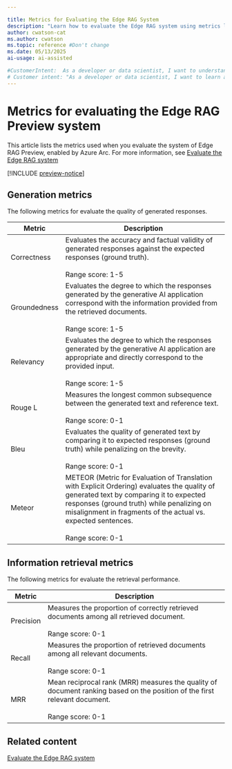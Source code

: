 ```yaml
---

title: Metrics for Evaluating the Edge RAG System
description: "Learn how to evaluate the Edge RAG system using metrics like correctness, relevancy, precision, and recall for optimal performance."
author: cwatson-cat
ms.author: cwatson
ms.topic: reference #Don't change
ms.date: 05/13/2025
ai-usage: ai-assisted

#CustomerIntent:  As a developer or data scientist, I want to understand the metrics for evaluating the Edge RAG system so that I can assess the quality and performance of generated responses and retrieval processes effectively.
# Customer intent: "As a developer or data scientist, I want to learn about the metrics for evaluating the Edge RAG system, so that I can effectively assess the quality of generated responses and optimize the overall performance of the system."
---
```


# Metrics for evaluating the Edge RAG Preview system

This article lists the metrics used when you evaluate the system of Edge RAG Preview, enabled by Azure Arc. For more information, see [Evaluate the Edge RAG system](evaluate-solution.md)

[!INCLUDE [preview-notice](includes/preview-notice.md)]

## Generation metrics

The following metrics for evaluate the quality of generated responses.

| Metric         |Description               |
|----------------|-------|
|Correctness |Evaluates the accuracy and factual validity of generated responses against the expected responses (ground truth). </br></br>Range score: 1-5|
| Groundedness   | Evaluates the degree to which the responses generated by the generative AI application correspond with the information provided from the retrieved documents. </br></br>Range score: 1-5         |
| Relevancy      | Evaluates the degree to which the responses generated by the generative AI application are appropriate and directly correspond to the provided input. </br></br>Range score: 1-5|
| Rouge L        | Measures the longest common subsequence between the generated text and reference text. </br></br>Range score: 0-1 |
| Bleu           | Evaluates the quality of generated text by comparing it to expected responses (ground truth) while penalizing on the brevity.  </br></br>Range score: 0-1        |
| Meteor         | METEOR (Metric for Evaluation of Translation with Explicit Ordering) evaluates the quality of generated text by comparing it to expected responses (ground truth) while penalizing on misalignment in fragments of the actual vs. expected sentences. </br></br>Range score: 0-1    |

## Information retrieval metrics

The following metrics for evaluate the retrieval performance.

| Metric         |Description         |
|----------------|-------|
| Precision      | Measures the proportion of correctly retrieved documents among all retrieved document. </br></br>Range score: 0-1|
| Recall         | Measures the proportion of retrieved documents among all relevant documents. </br></br>Range score: 0-1         |
| MRR            | Mean reciprocal rank (MRR) measures the quality of document ranking based on the position of the first relevant document. </br></br>Range score: 0-1     |

## Related content

[Evaluate the Edge RAG system](evaluate-solution.md)
